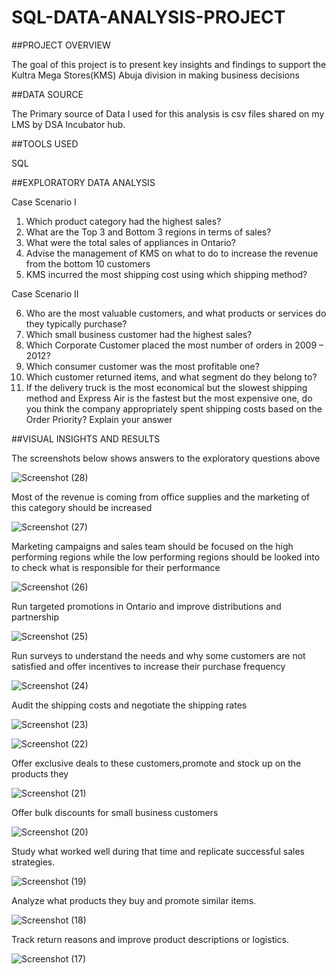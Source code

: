 # SQL-DATA-ANALYSIS-PROJECT



##PROJECT OVERVIEW 

The goal of this project is to present  key insights and findings to support the Kultra Mega Stores(KMS) Abuja division in making business decisions  


##DATA SOURCE 

The Primary source of Data I used for this analysis is csv files shared on my LMS by DSA Incubator hub.


##TOOLS USED 

SQL

##EXPLORATORY DATA ANALYSIS 

Case Scenario I
1. Which product category had the highest sales?
2. What are the Top 3 and Bottom 3 regions in terms of sales?
3. What were the total sales of appliances in Ontario?
4. Advise the management of KMS on what to do to increase the revenue from the bottom
10 customers
5. KMS incurred the most shipping cost using which shipping method?

Case Scenario II

6. Who are the most valuable customers, and what products or services do they typically
purchase?
7. Which small business customer had the highest sales?
8. Which Corporate Customer placed the most number of orders in 2009 – 2012?
9. Which consumer customer was the most profitable one?
10. Which customer returned items, and what segment do they belong to?
11. If the delivery truck is the most economical but the slowest shipping method and
Express Air is the fastest but the most expensive one, do you think the company
appropriately spent shipping costs based on the Order Priority? Explain your answer


##VISUAL INSIGHTS AND RESULTS 

The screenshots below shows answers to the exploratory questions above







![Screenshot (28)](https://github.com/user-attachments/assets/6ad42426-b9ac-43b0-9e1b-09cbdf5733b6)

Most of the revenue is coming from office supplies and the marketing of this category should be increased  





![Screenshot (27)](https://github.com/user-attachments/assets/88fd274d-257c-4130-abba-b42fc4098720)

Marketing campaigns and sales team should be focused on the high performing regions while the low performing regions should be looked into to check what is responsible for their performance  




![Screenshot (26)](https://github.com/user-attachments/assets/7d4ee6aa-afee-4ff8-b2e2-d509d705cce3)

Run targeted promotions in Ontario and improve distributions and partnership 




![Screenshot (25)](https://github.com/user-attachments/assets/cbe7458f-e671-4ddd-9f4a-ee87da8b7668)

Run surveys to understand the needs and why some customers are not satisfied and offer incentives to increase their purchase frequency  




![Screenshot (24)](https://github.com/user-attachments/assets/6e5f7323-2c5f-4a71-bca4-6a17cf6a8597)

Audit the shipping costs and negotiate the shipping rates




![Screenshot (23)](https://github.com/user-attachments/assets/8f2152ab-23bd-4ff0-b979-b2ad36076865)

![Screenshot (22)](https://github.com/user-attachments/assets/dba8ebda-d587-43a9-b52c-bcd3821199f6)

Offer exclusive deals to these customers,promote and stock up on the products they




![Screenshot (21)](https://github.com/user-attachments/assets/0b40c7b4-2970-4723-93fb-5bdede6ad9fb)

Offer bulk discounts for small business customers 




![Screenshot (20)](https://github.com/user-attachments/assets/d4011d31-4369-46b2-a114-c566eb0a449d)

Study what worked well during that time and replicate successful sales strategies.




![Screenshot (19)](https://github.com/user-attachments/assets/39078707-4772-4e85-b4cf-da841b1ead06)

Analyze what products they buy and promote similar items.





![Screenshot (18)](https://github.com/user-attachments/assets/ed215793-41e2-47c4-88e0-34d516797888)


Track return reasons and improve product descriptions or logistics.

![Screenshot (17)](https://github.com/user-attachments/assets/c0890b7d-beef-4481-84c4-e8f8f92b4995)
